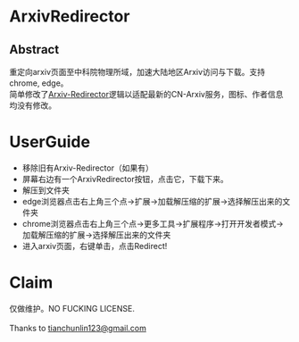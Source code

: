 # ArxivRedirector

## Abstract
重定向arxiv页面至中科院物理所域，加速大陆地区Arxiv访问与下载。支持chrome, edge。  
简单修改了[Arxiv-Redirector](https://github.com/foowaa/Arxiv-Redirector)逻辑以适配最新的CN-Arxiv服务，图标、作者信息均没有修改。  

# UserGuide
  - 移除旧有Arxiv-Redirector（如果有）
  - 屏幕右边有一个ArxivRedirector按钮，点击它，下载下来。
  - 解压到文件夹
  - edge浏览器点击右上角三个点->扩展->加载解压缩的扩展->选择解压出来的文件夹
  - chrome浏览器点击右上角三个点->更多工具->扩展程序->打开开发者模式->加载解压缩的扩展->选择解压出来的文件夹
  - 进入arxiv页面，右键单击，点击Redirect!

# Claim
仅做维护。NO FUCKING LICENSE.  
</br>
Thanks to tianchunlin123@gmail.com
